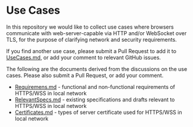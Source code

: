 # Use Cases

In this repository we would like to collect use cases where browsers communicate with web-server-capable
via HTTP and/or WebSocket over TLS, for the purpose of clarifying network and security requirements.

If you find another use case, please submit a Pull Request to add it to [UseCases.md](UseCases.md), or add your comment
to relevant GitHub issues.

The following are the documents derived from the discussions on the use cases. Please also submit a Pull Request, or add your comment.

* [Requiremens.md](Requirements.md) - functional and non-functional requirements of HTTPS/WSS in local network
* [RelevantSpecs.md](RelevantSpecs.md) - existing specifications and drafts relevant to HTTPS/WSS in local network
* [Certificates.md](Certificates.md) - types of server certificate used for HTTPS/WSS in local network
